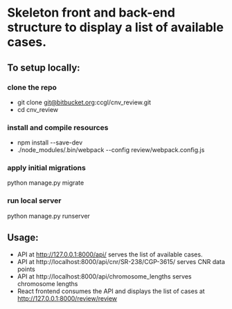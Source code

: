 # Skeleton front and back-end structure to display a list of available cases.

## To setup locally:

### clone the repo
* git clone git@bitbucket.org:ccgl/cnv_review.git
* cd cnv_review

### install and compile resources
* npm install --save-dev
* ./node_modules/.bin/webpack --config review/webpack.config.js

### apply initial migrations
python manage.py migrate

### run local server
python manage.py runserver


## Usage:
* API at http://127.0.0.1:8000/api/ serves the list of available cases.
* API at http://localhost:8000/api/cnr/SR-238/CGP-3615/ serves CNR data points
* API at http://localhost:8000/api/chromosome_lengths serves chromosome lengths
* React frontend consumes the API and displays the list of cases at http://127.0.0.1:8000/review/review